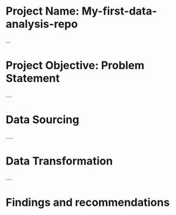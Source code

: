 # Project Name: My-first-data-analysis-repo 

...
# Project Objective: Problem Statement 



....
# Data Sourcing 





.....
# Data Transformation 



....
# Findings and recommendations 


